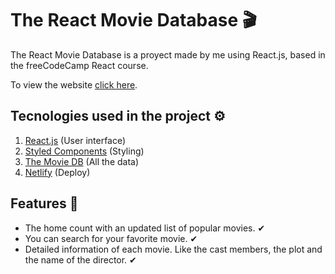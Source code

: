 # The React Movie Database 🎬

The React Movie Database is a proyect made by me using React.js, based in the freeCodeCamp React course.

To view the website [click here](https://mystifying-pasteur-90a761.netlify.app/).

## Tecnologies used in the project ⚙

1. [React.js](https://reactjs.org/) (User interface)
2. [Styled Components](https://styled-components.com/) (Styling)
3. [The Movie DB](https://www.themoviedb.org/) (All the data)
4. [Netlify](https://www.netlify.com/) (Deploy)

## Features 📃
- The home count with an updated list of popular movies. ✔
- You can search for your favorite movie. ✔
- Detailed information of each movie. Like the cast members, the plot and the name of the director. ✔